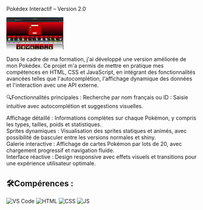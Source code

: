Pokédex Interactif – Version 2.0
<br>

<img src="imgPokedex.png" width="150"/> 


<p> Dans le cadre de ma formation, j'ai développé une version améliorée de mon Pokédex. 
  Ce projet m'a permis de mettre en pratique mes compétences en HTML, CSS et JavaScript, 
  en intégrant des fonctionnalités avancées telles que l'autocomplétion, 
  l'affichage dynamique des données et l'interaction avec une API externe. </p>
  
 🔍Fonctionnalités principales :
Recherche par nom français ou ID : Saisie intuitive avec autocomplétion et suggestions visuelles.<br>

Affichage détaillé : Informations complètes sur chaque Pokémon, y compris les types, tailles, poids et statistiques.<br>
Sprites dynamiques : Visualisation des sprites statiques et animés, avec possibilité de basculer entre les versions normales et shiny.<br>
Galerie interactive : Affichage de cartes Pokémon par lots de 20, avec chargement progressif et navigation fluide.<br>
Interface réactive : Design responsive avec effets visuels et transitions pour une expérience utilisateur optimale.<br>

## 🛠️Compérences :

![VS Code](https://img.shields.io/badge/-VS%20Code-007ACC?style=flat&logo=visual-studio-code&logoColor=white)
![HTML](https://img.shields.io/badge/-HTML-E34F26?style=flat&logo=html5&logoColor=white)
![CSS](https://img.shields.io/badge/-CSS-1572B6?style=flat&logo=css3&logoColor=white)
![JS](https://img.shields.io/badge/Javascript-blue?logo=javascript&logoColor=white)
